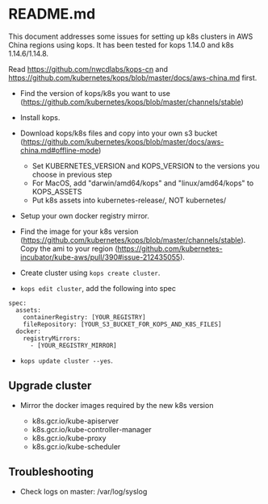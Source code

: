# README.md

This document addresses some issues for setting up k8s clusters in AWS China regions using kops. It has been tested for kops 1.14.0 and k8s 1.14.6/1.14.8.

Read https://github.com/nwcdlabs/kops-cn and https://github.com/kubernetes/kops/blob/master/docs/aws-china.md first.

* Find the version of kops/k8s you want to use (https://github.com/kubernetes/kops/blob/master/channels/stable)

* Install kops.

* Download kops/k8s files and copy into your own s3 bucket (https://github.com/kubernetes/kops/blob/master/docs/aws-china.md#offline-mode)
  * Set KUBERNETES_VERSION and KOPS_VERSION to the versions you choose in previous step
  * For MacOS, add "darwin/amd64/kops" and "linux/amd64/kops" to KOPS_ASSETS
  * Put k8s assets into kubernetes-release/, NOT kubernetes/

* Setup your own docker registry mirror.

* Find the image for your k8s version (https://github.com/kubernetes/kops/blob/master/channels/stable). Copy the ami to your region (https://github.com/kubernetes-incubator/kube-aws/pull/390#issue-212435055).

* Create cluster using `kops create cluster`.

* `kops edit cluster`, add the following into spec
```
spec:
  assets:
    containerRegistry: [YOUR_REGISTRY]
    fileRepository: [YOUR_S3_BUCKET_FOR_KOPS_AND_K8S_FILES]
  docker:
    registryMirrors:
      - [YOUR_REGISTRY_MIRROR]
```

* `kops update cluster --yes`.

## Upgrade cluster

* Mirror the docker images required by the new k8s version

  - k8s.gcr.io/kube-apiserver
  - k8s.gcr.io/kube-controller-manager
  - k8s.gcr.io/kube-proxy
  - k8s.gcr.io/kube-scheduler

## Troubleshooting

* Check logs on master: /var/log/syslog